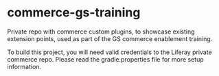 # commerce-gs-training
Private repo with commerce custom plugins, to showcase existing extension points, used as part of the GS commerce enablement training.

To build this project, you will need valid credentials to the Liferay private commerce repo. Please read the gradle.properties file for more setup information.
